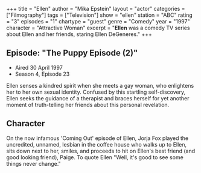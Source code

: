 +++
title = "Ellen"
author = "Mika Epstein"
layout = "actor"
categories = ["Filmography"]
tags = ["Television"]
show = "ellen"
station = "ABC"
rating = "3"
episodes = "1"
chartype = "guest"
genre = "Comedy"
year = "1997"
character = "Attractive Woman"
excerpt = "<strong>Ellen</strong> was a comedy TV series about Ellen and her friends, staring Ellen DeGeneres."
+++

## Episode: "The Puppy Episode (2)"

* Aired 30 April 1997
* Season 4, Episode 23

Ellen senses a kindred spirit when she meets a gay woman, who enlightens her to her own sexual identity. Confused by this startling self-discovery, Ellen seeks the guidance of a therapist and braces herself for yet another moment of truth-telling her friends about this personal revelation.

## Character

On the now infamous 'Coming Out' episode of Ellen, Jorja Fox played the uncredited, unnamed, lesbian in the coffee house who walks up to Ellen, sits down next to her, smiles, and proceeds to hit on Ellen's best friend (and good looking friend), Paige. To quote Ellen "Well, it's good to see some things never change."